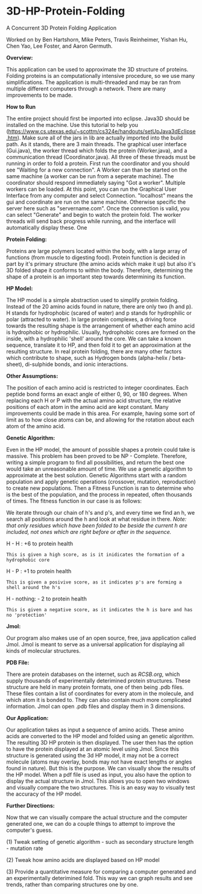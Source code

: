 3D-HP-Protein-Folding
=====================
A Concurrent 3D Protein Folding Application

Worked on by Ben Hartshorn, Mike Peters, Travis Reinheimer, Yishan Hu, Chen Yao, Lee Foster, and Aaron Germuth.

<b>Overview:</b>

This application can be used to approximate the 3D structure of proteins. Folding proteins is an computationally intensive procedure, so we use many simplifications. The application is multi-threaded and may be ran from multiple different computers through a network. There are many improvements to be made.

<b>How to Run</b>

The entire project should first be imported into eclipse. Java3D should be installed on the machine. Use this tutorial to help you (https://www.cs.utexas.edu/~scottm/cs324e/handouts/setUpJava3dEclipse.htm). Make sure all of the jars in lib are actually imported into the build path. As it stands, there are 3 main threads. The graphical user interface (Gui.java), the worker thread which folds the protein (Worker.java), and a communication thread (Coordinator.java). All three of these threads must be running in order to fold a protein. First run the coordinator and you should see "Waiting for a new connection". A Worker can than be started on the same machine (a worker can be run from a seperate machine). The coordinator should respond immediately saying "Got a worker". Multiple workers can be loaded. At this point, you can run the Graphical User Interface from any computer and select Connection. "localhost" means the gui and coordinate are run on the same machine. Otherwise specific the server here such as "servername.com". Once the connection is valid, you can select "Generate" and begin to watch the protein fold. The worker threads will send back progress while running, and the interface will automatically display these. One 

<b>Protein Folding:</b>

Proteins are large polymers located within the body, with a large array of functions (from muscle to digesting food).
Protein function is decided in part by it's primary structure (the amino acids which make it up) but also it's 3D
folded shape it conforms to within the body. Therefore, determining the shape of a protein is an important step towards determining its function.

<b>HP Model:</b>

The HP model is a simple abstraction used to simplify protein folding. Instead of the 20 amino acids found
in nature, there are only two (h and p). H stands for hydrophobic (scared of water) and p stands for hydrophilic or
polar (attracted to water). In large protein complexes, a driving force towards the resulting shape is the arrangement
of whether each amino acid is hydrophobic or hydrophilic. Usually, hydrophobic cores are formed on the inside, with
a hydrophilic 'shell' around the core. We can take a known sequence, translate it to HP, and then fold it to get an approximation at the resulting structure. In real protein folding, there are many other
factors which contribute to shape, such as Hydrogen bonds (alpha-helix / beta-sheet), di-sulphide bonds, and ionic
interactions. 

<b>Other Assumptions:</b>

The position of each amino acid is restricted to integer coordinates. Each peptide bond forms an exact angle of either 0, 90, or 180 degrees. When replacing each H or P with the actual amino acid structure, the relative positions of each atom in the amino acid are kept constant. Many improvements could be made in this area. For example, having some sort of limit as to how close atoms can be, and allowing for the rotation about each atom of the amino acid.

<b>Genetic Algorithm:</b>

Even in the HP model, the amount of possible shapes a protein could take is massive. This problem has been proved to be
NP - Complete. Therefore, writing a simple program to find all possibilities, and return the best one would take
an unreasonable amount of time. We use a genetic algorithm to approximate at the best solution. Genetic Algorithms
start with a random population and apply genetic operations (crossover, mutation, reproduction) to create new populations.
Then a Fitness Function is ran to determine who is the best of the population, and the process in repeated, often
thousands of times. The fitness function in our case is as follows:

We iterate through our chain of h's and p's, and every time we find an h, we search all positions around the h and
look at what residue in there. 
<i>Note: that only residues which have been folded to be beside the current h are included, not ones which are right before or after in the sequence.</i>

H - H : +6 to protein health

	This is given a high score, as is it inidicates the formation of a hydrophobic core

H - P : +1 to protein health

	This is given a posivive score, as it indicates p's are forming a shell around the h's

H - nothing: - 2 to protein health

	This is given a negative score, as it indicates the h is bare and has no 'protection'

<b>Jmol:</b>

Our program also makes use of an open source, free, java application called Jmol. Jmol is meant to serve as a universal
application for displaying all kinds of molecular structures. 

<b>PDB File:</b>

There are protein databases on the internet, such as <i>RCSB.org</i>, which supply thousands of experimentally deterimined
protein structures. These structure are held in many protein formats, one of then being .pdb files. These files contain
a list of coordinates for every atom in the molecule, and which atom it is bonded to. They can also contain much more 
complicated information. Jmol can open .pdb files and display them in 3 dimensions.

<b>Our Application:</b>

Our application takes as input a sequence of amino acids. These amino acids are converted to the HP model and folded using an genetic algorithm. The resulting 3D HP protein is then displayed. The user then has the option to have the protein displayed at an atomic level using Jmol. Since this structure is generated using the 3d HP model, it may not be  a correct molecule (atoms may overlay, bonds may not have exact lengths or angles found in nature). But this is the purpose. We can visually show the results of the HP model. When a pdf file is used as input, you also have the option to display the actual structure in Jmol. This allows you to open two windows and visually compare the two structures. This is an easy way to visually test the accuracy of the HP model. 

<b>Further Directions:</b>

Now that we can visually compare the actual structure and the computer generated one, we can do a couple things to attempt
to improve the computer's guess.
<p>
(1) Tweak setting of genetic algorithm 
	- such as secondary structure length
	- mutation rate
</p>
<p>
(2) Tweak how amino acids are displayed based on HP model
</p>
<p>
(3) Provide a quantitative measure for comparing a computer generated and an experimentally deterimined fold. This way we can graph results
and see trends, rather than comparing structures one by one.
</p>
